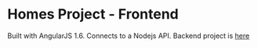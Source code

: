 # Homes Project - Frontend

Built with AngularJS 1.6. Connects to a Nodejs API. Backend project is [here](https://github.com/MikaelFeher/homes)